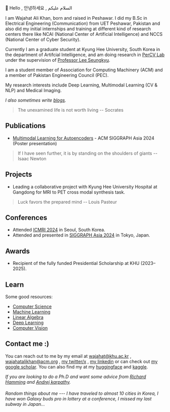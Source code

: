👋 Hello , 안녕하세요 , السلام علیکم

I am Wajahat Ali Khan, born and raised in Peshawar. I did my B.Sc in Electrical Engineering (Communication) from UET Peshawar, Pakistan and also did my initial internships and training at different kind of research centers there like NCAI (National Center of Artificial Intelligence) and NCCS (National Center of Cyber Security). 

Currently I am a graduate student at Kyung Hee University, South Korea in the department of Artifcial Intelligence, and am doing research in [PerCV Lab](https://cvlab.khu.ac.kr/) under the supervision of [Professor Lee Seungkyu](https://scholar.google.com/citations?user=3Pf6C6cAAAAJ&hl=en).

I am a student member of Association for Computing Machinery (ACM) and a member of Pakistan Engineering Council (PEC).

My research interests include Deep Learning, Multimodal Learning (CV & NLP) and Medical Imaging.

*I also sometimes write [blogs](https://wajahat-alikhan.github.io/blog/).*



> The unexamined life is not worth living -- Socrates







## Publications
* [Multimodal Learning for Autoencoders](https://dl.acm.org/doi/10.1145/3681756.3697974) - ACM SIGGRAPH Asia 2024 (Poster presentation)


> If I have seen further, it is by standing on the shoulders of giants -- Isaac Newton




## Projects
* Leading a collaborative project with Kyung Hee University Hospital at Gangdong for MRI to PET cross modal synthesis task.

> Luck favors the prepared mind -- Louis Pasteur

## Conferences
* Attended [ICMRI 2024](https://www.linkedin.com/posts/wajahat-alikhan_attendance-certificate-icmri-2024-activity-7261981808290914305-cKNh?utm_source=share&utm_medium=member_desktop) in Seoul, South Korea.
* Attended and presented in [SIGGRAPH Asia 2024](https://www.linkedin.com/feed/update/urn:li:activity:7279899545914810368/) in Tokyo, Japan.



## Awards
* Recipient of the fully funded Presidential Scholarship at KHU (2023–2025).


## Learn
Some good resources:
- [Computer Science](https://cs50.harvard.edu/x/2024/)
- [Machine Learning](https://www.coursera.org/specializations/machine-learning-introduction?utm_source=gg&utm_medium=sem&utm_campaign=b2c_apac_machine-learning-introduction_stanford-deeplearning.ai_ftcof_specializations_arte_mar-24_dr_geo-set-1-multi_sem_rsa_gads_lg-all&utm_content=b2c&campaignid=21120637622&adgroupid=158026601657&device=c&keyword=best%20machine%20learning%20coursera&matchtype=p&network=g&devicemodel=&adpostion=&creativeid=698160336215&hide_mobile_promo&gad_source=1&gclid=Cj0KCQjw-5y1BhC-ARIsAAM_oKm638e9ygT1FqLu9oQJUw9xJJFo6esdyKyx1iH-tHNJlgXmna2sSQgaAqQ6EALw_wcB)
- [Linear Algebra](https://ocw.mit.edu/courses/18-06-linear-algebra-spring-2010/video_galleries/video-lectures/)
- [Deep Learning](https://course.fast.ai/)
- [Computer Vision](https://www.youtube.com/watch?v=NfnWJUyUJYU&list=PLkt2uSq6rBVctENoVBg1TpCC7OQi31AlC)

## Contact me :)
You can reach out to me by my email at wajahat@khu.ac.kr , wajahatalikhan@acm.org , [my twitter/x](https://x.com/_wajahatalikhan) , [my linkedin](https://www.linkedin.com/in/wajahat-alikhan/) or can check out [my google scholar](https://scholar.google.com/citations?user=NBMWa-UAAAAJ&hl=en&oi=ao). You can also find my at my [huggingface](https://huggingface.co/wajahatalikhan) and [kaggle](https://www.kaggle.com/wajahatagi).


*If you are looking to do a Ph.D and want some advice from [Richard Hamming](https://www.cs.virginia.edu/~robins/YouAndYourResearch.html) and [Andrej karpathy](https://karpathy.github.io/2016/09/07/phd/).*


###### Random things about me --- I have traveled to almost 10 cities in Korea, I have won Galaxy buds pro in lottery at a conference, I missed my last subway in Japan...







